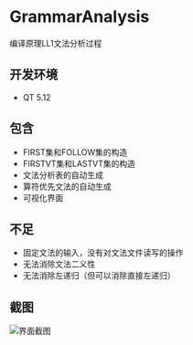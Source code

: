 # GrammarAnalysis
编译原理LL1文法分析过程

## 开发环境
* QT 5.12

## 包含
* FIRST集和FOLLOW集的构造
* FIRSTVT集和LASTVT集的构造
* 文法分析表的自动生成
* 算符优先文法的自动生成
* 可视化界面

## 不足
* 固定文法的输入，没有对文法文件读写的操作
* 无法消除文法二义性
* 无法消除左递归（但可以消除直接左递归）

## 截图

![界面截图](https://github.com/Monoscript/GrammarAnalysis/blob/master/img.png)
